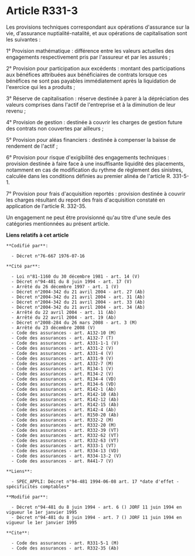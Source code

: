 # Article R331-3

Les provisions techniques correspondant aux opérations d'assurance sur la vie, d'assurance nuptialité-natalité, et aux
opérations de capitalisation sont les suivantes :

1° Provision mathématique : différence entre les valeurs actuelles des engagements respectivement pris par l'assureur et par
les assurés ;

2° Provision pour participation aux excédents : montant des participations aux bénéfices attribuées aux bénéficiaires de
contrats lorsque ces bénéfices ne sont pas payables immédiatement après la liquidation de l'exercice qui les a produits ;

3° Réserve de capitalisation : réserve destinée à parer à la dépréciation des valeurs comprises dans l'actif de l'entreprise
et à la diminution de leur revenu ;

4° Provision de gestion : destinée à couvrir les charges de gestion future des contrats non couvertes par ailleurs ;

5° Provision pour aléas financiers : destinée à compenser la baisse de rendement de l'actif ;

6° Provision pour risque d'exigibilité des engagements techniques : provision destinée à faire face à une insuffisante
liquidité des placements, notamment en cas de modification du rythme de règlement des sinistres, calculée dans les conditions
définies au premier alinéa de l'article R. 331-5-1.

7° Provision pour frais d'acquisition reportés : provision destinée à couvrir les charges résultant du report des frais
d'acquisition constaté en application de l'article R. 332-35.

Un engagement ne peut être provisionné qu'au titre d'une seule des catégories mentionnées au présent article.

**Liens relatifs à cet article**

	**Codifié par**:

	  - Décret n°76-667 1976-07-16

	**Cité par**:

	  - Loi n°81-1160 du 30 décembre 1981 - art. 14 (V)
	  - Décret n°94-481 du 8 juin 1994 - art. 17 (V)
	  - Arrêté du 26 décembre 1997 - art. 1 (V)
	  - Décret n°2004-342 du 21 avril 2004 - art. 27 (Ab)
	  - Décret n°2004-342 du 21 avril 2004 - art. 31 (Ab)
	  - Décret n°2004-342 du 21 avril 2004 - art. 33 (Ab)
	  - Décret n°2004-342 du 21 avril 2004 - art. 34 (Ab)
	  - Arrêté du 22 avril 2004 - art. 11 (Ab)
	  - Arrêté du 22 avril 2004 - art. 19 (Ab)
	  - Décret n°2008-284 du 26 mars 2008 - art. 3 (M)
	  - Arrêté du 23 décembre 2008 (V)
	  - Code des assurances - art. A132-10 (M)
	  - Code des assurances - art. A132-7 (T)
	  - Code des assurances - art. A331-1-1 (V)
	  - Code des assurances - art. A331-2 (V)
	  - Code des assurances - art. A331-4 (V)
	  - Code des assurances - art. A331-9 (V)
	  - Code des assurances - art. A332-7 (M)
	  - Code des assurances - art. R134-1 (V)
	  - Code des assurances - art. R134-2 (V)
	  - Code des assurances - art. R134-4 (VD)
	  - Code des assurances - art. R134-6 (VD)
	  - Code des assurances - art. R142-1 (Ab)
	  - Code des assurances - art. R142-10 (Ab)
	  - Code des assurances - art. R142-12 (Ab)
	  - Code des assurances - art. R142-15 (Ab)
	  - Code des assurances - art. R142-4 (Ab)
	  - Code des assurances - art. R150-20 (Ab)
	  - Code des assurances - art. R332-2 (M)
	  - Code des assurances - art. R332-20 (M)
	  - Code des assurances - art. R332-39 (VT)
	  - Code des assurances - art. R332-62 (VT)
	  - Code des assurances - art. R332-63 (VT)
	  - Code des assurances - art. R333-1 (VT)
	  - Code des assurances - art. R334-13 (VD)
	  - Code des assurances - art. R334-13-2 (V)
	  - Code des assurances - art. R441-7 (V)

	**Liens**:

	  - SPEC_APPLI: Décret n°94-481 1994-06-08 art. 17 *date d'effet - spécificités comptables*

	**Modifié par**:

	  - Décret n°94-481 du 8 juin 1994 - art. 6 () JORF 11 juin 1994 en vigueur le 1er janvier 1995
	  - Décret n°94-481 du 8 juin 1994 - art. 7 () JORF 11 juin 1994 en vigueur le 1er janvier 1995

	**Cite**:

	  - Code des assurances - art. R331-5-1 (M)
	  - Code des assurances - art. R332-35 (Ab)
